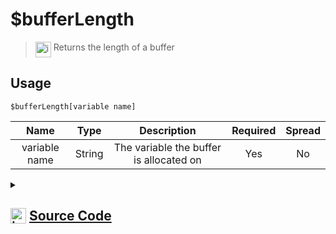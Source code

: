 # $bufferLength
> <img align="top" src="https://upload.wikimedia.org/wikipedia/commons/thumb/e/e4/Infobox_info_icon.svg/160px-Infobox_info_icon.svg.png?20150409153300" alt="image" width="25" height="auto"> Returns the length of a buffer
## Usage
```
$bufferLength[variable name]
```
| Name | Type | Description | Required | Spread
| :---: | :---: | :---: | :---: | :---: |
variable name | String | The variable the buffer is allocated on | Yes | No
<details>
<summary>
    
## <img align="top" src="https://cdn4.iconfinder.com/data/icons/iconsimple-logotypes/512/github-512.png" alt="image" width="25" height="auto">  [Source Code](https://github.com/tryforge/ForgeScript-V2/blob/main/src/native/bufferLength.ts)
    
</summary>
    
```ts
import { ArgType, NativeFunction, Return } from "../structures";

export default new NativeFunction({
    name: "$bufferLength",
    version: "1.1.0",
    description: "Returns the length of a buffer",
    unwrap: true,
    brackets: true,
    args: [
        {
            name: "variable name",
            description: "The variable the buffer is allocated on",
            type: ArgType.String,
            required: true,
            rest: false
        }
    ],
    execute(ctx, [ name ]) {
        return Return.success(void ctx.getEnvironmentInstance(Buffer, name)?.length)
    },
})
```
    
</details>